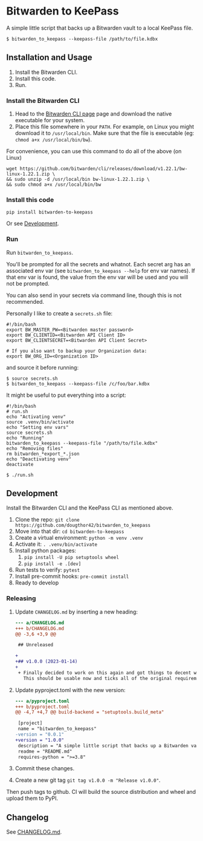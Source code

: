# Bitwarden to KeePass

A simple little script that backs up a Bitwarden vault to a local KeePass file.

```console
$ bitwarden_to_keepass --keepass-file /path/to/file.kdbx
```


## Installation and Usage

1.  Install the Bitwarden CLI.
2.  Install this code.
3.  Run.


### Install the Bitwarden CLI

1.  Head to the [Bitwarden CLI page][bw-cli] page and download the native executable
    for your system.
2.  Place this file somewhere in your `PATH`. For example, on Linux you might
    download it to `/usr/local/bin`. Make sure that the file is executable (eg:
    `chmod a+x /usr/local/bin/bw`).

For convenience, you can use this command to do all of the above (on Linux)

```console
wget https://github.com/bitwarden/cli/releases/download/v1.22.1/bw-linux-1.22.1.zip \
&& sudo unzip -d /usr/local/bin bw-linux-1.22.1.zip \
&& sudo chmod a+x /usr/local/bin/bw
```


### Install this code

```console
pip install bitwarden-to-keepass
```

Or see [Development](#development).


### Run

Run `bitwarden_to_keepass`.

You'll be prompted for all the secrets and whatnot. Each secret arg has an
associated env var (see `bitwarden_to_keepass --help` for env var names). If
that env var is found, the value from the env var will be used and you will
not be prompted.

You can also send in your secrets via command line, though this is not
recommended.

Personally I like to create a `secrets.sh` file:

```shell
#!/bin/bash
export BW_MASTER_PW=<Bitwarden master password>
export BW_CLIENTID=<Bitwarden API Client ID>
export BW_CLIENTSECRET=<Bitwarden API Client Secret>

# If you also want to backup your Organization data:
export BW_ORG_ID=<Organization ID>
```

and source it before running:

```console
$ source secrets.sh
$ bitwarden_to_keepass --keepass-file /c/foo/bar.kdbx
```

It might be useful to put everything into a script:

```shell
#!/bin/bash
# run.sh
echo "Activating venv"
source .venv/bin/activate
echo "Setting env vars"
source secrets.sh
echo "Running"
bitwarden_to_keepass --keepass-file "/path/to/file.kdbx"
echo "Removing files"
rm bitwarden_*export_*.json
echo "Deactivating venv"
deactivate
```

```console
$ ./run.sh
```


## Development

Install the Bitwarden CLI and the KeePass CLI as mentioned above.

1.  Clone the repo: `git clone https://github.com/dougthor42/bitwarden_to_keepass`
2.  Move into that dir: `cd bitwarden-to-keepass`
3.  Create a virtual environment: `python -m venv .venv`
4.  Activate it: `. .venv/bin/activate`
5.  Install python packages:
    1.  `pip install -U pip setuptools wheel`
    2.  `pip install -e .[dev]`
6.  Run tests to verify: `pytest`
7.  Install pre-commit hooks: `pre-commit install`
8.  Ready to develop


### Releasing

1.  Update `CHANGELOG.md` by inserting a new heading:
    ```diff
    --- a/CHANGELOG.md
    +++ b/CHANGELOG.md
    @@ -3,6 +3,9 @@

     ## Unreleased

    +
    +## v1.0.0 (2023-01-14)
    +
     + Finally decided to work on this again and got things to decent working state!
       This should be usable now and ticks all of the original requirements.
    ```

2.  Update pyproject.toml with the new version:
    ```diff
    --- a/pyproject.toml
    +++ b/pyproject.toml
    @@ -4,7 +4,7 @@ build-backend = "setuptools.build_meta"

     [project]
     name = "bitwarden_to_keepass"
    -version = "0.0.1"
    +version = "1.0.0"
     description = "A simple little script that backs up a Bitwarden vault to a local KeePass file."
     readme = "README.md"
     requires-python = ">=3.8"
    ```
3.  Commit these changes.
4.  Create a new git tag `git tag v1.0.0 -m "Release v1.0.0"`.

Then push tags to github. CI will build the source distribution and wheel and
upload them to PyPI.


## Changelog

See [CHANGELOG.md](./CHANGELOG.md).


[bw-cli]: https://bitwarden.com/help/cli/
